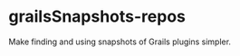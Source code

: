 grailsSnapshots-repos
=====================

Make finding and using snapshots of Grails plugins simpler.